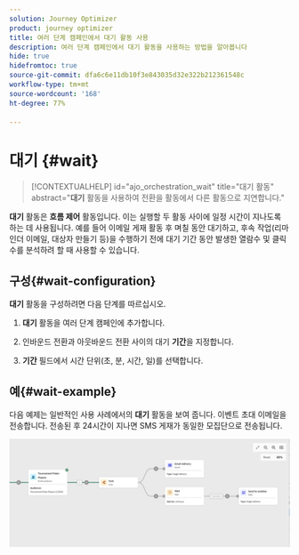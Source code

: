 ```yaml
---
solution: Journey Optimizer
product: journey optimizer
title: 여러 단계 캠페인에서 대기 활동 사용
description: 여러 단계 캠페인에서 대기 활동을 사용하는 방법을 알아봅니다
hide: true
hidefromtoc: true
source-git-commit: dfa6c6e11db10f3e843035d32e322b212361548c
workflow-type: tm+mt
source-wordcount: '168'
ht-degree: 77%

---
```


# 대기 {#wait}

>[!CONTEXTUALHELP]
>id="ajo_orchestration_wait"
>title="대기 활동"
>abstract="**대기** 활동을 사용하여 전환을 활동에서 다른 활동으로 지연합니다."

**대기** 활동은 **흐름 제어** 활동입니다. 이는 실행할 두 활동 사이에 일정 시간이 지나도록 하는 데 사용됩니다. 예를 들어 이메일 게재 활동 후 며칠 동안 대기하고, 후속 작업(리마인더 이메일, 대상자 만들기 등)을 수행하기 전에 대기 기간 동안 발생한 열람수 및 클릭수를 분석하려 할 때 사용할 수 있습니다.

## 구성{#wait-configuration}

**대기** 활동을 구성하려면 다음 단계를 따르십시오.

1. **대기** 활동을 여러 단계 캠페인에 추가합니다.

1. 인바운드 전환과 아웃바운드 전환 사이의 대기 **기간**&#x200B;을 지정합니다.

1. **기간** 필드에서 시간 단위(초, 분, 시간, 일)를 선택합니다.

## 예{#wait-example}

다음 예제는 일반적인 사용 사례에서의 **대기** 활동을 보여 줍니다. 이벤트 초대 이메일을 전송합니다. 전송된 후 24시간이 지나면 SMS 게재가 동일한 모집단으로 전송됩니다.

![](../assets/workflow-wait-example.png)
